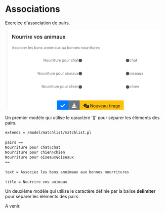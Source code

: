 
# Associations 

Exercice d'association de pairs. 

[![](match.png)](https://pl.u-pem.fr/filebrowser/demo/32826/)


Un premier modèle qui utilise le caractère '§' pour séparer les élèments des pairs.

```
extends = /model/matchlist/matchlist.pl

pairs ==
Nourriture pour chat§chat
Nourriture pour chien§chien
Nourriture pour oiseaux§oiseaux
==

text = Associez les bons annimaux aux bonnes nourritures  

title = Nourrire vos animaux 
```

Un deuxième modèle qui utilise le caractère définie par la balise **delimiter** pour séparer les élèments des pairs.

A venir.
